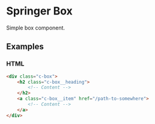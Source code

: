 # Springer Box

Simple box component.

## Examples

### HTML

```html
<div class="c-box">
    <h2 class="c-box__heading">
        <!-- Content -->
    </h2>
    <a class="c-box__item" href="/path-to-somewhere">
        <!-- Content -->
    </a>
</div>
```
